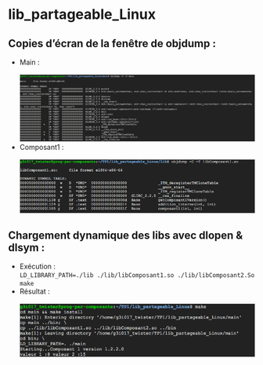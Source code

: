 # lib_partageable_Linux
## Copies d’écran de la fenêtre de objdump :
  - Main :<br/><br/>
![alt text](https://github.com/Haouah19/lib_partageable_Linux/blob/main/pics/objdump-main.png)
  - Composant1 : <br/><br/>
![alt text](https://github.com/Haouah19/lib_partageable_Linux/blob/main/pics/objdump-libComposant1.png)

## Chargement dynamique des libs avec dlopen & dlsym :
  - Exécution : <br/>
`LD_LIBRARY_PATH=./lib ./lib/libComposant1.so ./lib/libComposant2.So` <br/>
`make`<br/>
  - Résultat : <br/><br/>
![alt text](https://github.com/Haouah19/lib_partageable_Linux/blob/main/pics/dlopen_dlsym.png)
